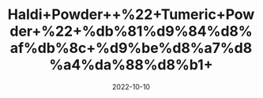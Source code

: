 ---
title: 'Haldi+Powder++%22+Tumeric+Powder+%22+%db%81%d9%84%d8%af%db%8c+%d9%be%d8%a7%d8%a4%da%88%d8%b1+'
date: '2022-10-10' 
metatag: '' 
inventory: '0' 
draft: false 
# meta description 
shortDescripton: 'It+is+a+natural+anti-inflammatory+compound.+Turmeric+can+increase+the+antioxidant+capacity+of+the+body.'
description: 'Spices'
longdescription: ''
featured: True
# product Price
price: '100.0'
# Product Short Description
shortDescription: 'It+is+a+natural+anti-inflammatory+compound.+Turmeric+can+increase+the+antioxidant+capacity+of+the+body.'
productID: '04024640-5624-ED11-9968-005056B3A416'
type: 'products'
category: 'Spices' 
thumnailproduct: 'https://eraconnect.blob.core.windows.net/product-images/aminsaddiquidawakhana/04024640-5624-ED11-9968-005056B3A416.webp' 
images:
  - image: 'https://eraconnect.blob.core.windows.net/product-images/aminsaddiquidawakhana/04024640-5624-ED11-9968-005056B3A416.webp'  
Variants:
---